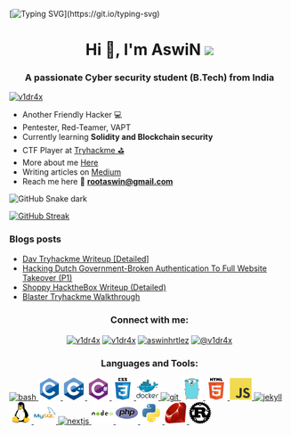 [![Typing SVG](https://readme-typing-svg.herokuapp.com?color=%2336BCF7&lines=Hey+v1dr4x+here...)](https://git.io/typing-svg)

<h1 align="center">Hi 👋, I'm AswiN  <img src="https://media.giphy.com/media/mGcNjsfWAjY5AEZNw6/giphy.gif" width="50"> </h1> 
<h3 align="center">A passionate Cyber security student (B.Tech) from India</h3>


<p align="left"> <a href="https://twitter.com/v1dr4x" target="blank"><img src="https://img.shields.io/twitter/follow/v1dr4x?logo=twitter&style=for-the-badge" alt="v1dr4x" /></a> </p>

-  Another Friendly Hacker 💻
-  Pentester, Red-Teamer, VAPT
-  Currently learning **Solidity and Blockchain security**
-  CTF Player at [Tryhackme ⛳](https://tryhackme.com/p/Aswindev)
-  More about me [Here](https://v1dr4x.github.io/)
-  Writing articles on [Medium](https://v1dr4x.medium.com/)
-  Reach me here 💬 **rootaswin@gmail.com**

  ![GitHub Snake dark](https://github.com/v1dr4x/v1dr4x/blob/output/github-snake-dark.svg#gh-dark-mode-only)
  
  [![GitHub Streak](http://github-readme-streak-stats.herokuapp.com?user=v1dr4x&theme=gruvbox&hide_border=true)](https://git.io/streak-stats)



### Blogs posts
<!-- BLOG-POST-LIST:START -->
- [Dav Tryhackme Writeup [Detailed]](https://systemweakness.com/dav-tryhackme-writeup-v1dr4x-1901cf075d8?source=rss-6f129f7feb10------2)
- [Hacking Dutch Government-Broken Authentication To Full Website Takeover &lpar;P1&rpar;](https://systemweakness.com/hacking-dutch-government-broken-authentication-to-full-website-takeover-p1-9af477604d54?source=rss-6f129f7feb10------2)
- [Shoppy HacktheBox Writeup &lpar;Detailed&rpar;](https://v1dr4x.medium.com/shoppy-hackthebox-writeup-detailed-2e654e384b3e?source=rss-6f129f7feb10------2)
- [Blaster Tryhackme Walkthrough](https://systemweakness.com/blaster-tryhackme-walkthrough-81da95bb7f30?source=rss-6f129f7feb10------2)
<!-- BLOG-POST-LIST:END -->

<h3 align="center">Connect with me:</h3>
<p align="center">
<a href="https://twitter.com/v1dr4x" target="blank"><img align="center" src="https://raw.githubusercontent.com/rahuldkjain/github-profile-readme-generator/master/src/images/icons/Social/twitter.svg" alt="v1dr4x" height="30" width="40" /></a>
<a href="https://linkedin.com/in/v1dr4x" target="blank"><img align="center" src="https://raw.githubusercontent.com/rahuldkjain/github-profile-readme-generator/master/src/images/icons/Social/linked-in-alt.svg" alt="v1dr4x" height="30" width="40" /></a>
<a href="https://instagram.com/aswinhrtlez" target="blank"><img align="center" src="https://raw.githubusercontent.com/rahuldkjain/github-profile-readme-generator/master/src/images/icons/Social/instagram.svg" alt="aswinhrtlez" height="30" width="40" /></a>
<a href="https://medium.com/@v1dr4x" target="blank"><img align="center" src="https://raw.githubusercontent.com/rahuldkjain/github-profile-readme-generator/master/src/images/icons/Social/medium.svg" alt="@v1dr4x" height="30" width="40" /></a>
</p>

<h3 align="center">Languages and Tools:</h3>
<p align="left"> <a href="https://www.gnu.org/software/bash/" target="_blank" rel="noreferrer"> <img src="https://www.vectorlogo.zone/logos/gnu_bash/gnu_bash-icon.svg" alt="bash" width="40" height="40"/> </a> <a href="https://www.cprogramming.com/" target="_blank" rel="noreferrer"> <img src="https://raw.githubusercontent.com/devicons/devicon/master/icons/c/c-original.svg" alt="c" width="40" height="40"/> </a> <a href="https://www.w3schools.com/cpp/" target="_blank" rel="noreferrer"> <img src="https://raw.githubusercontent.com/devicons/devicon/master/icons/cplusplus/cplusplus-original.svg" alt="cplusplus" width="40" height="40"/> </a> <a href="https://www.w3schools.com/cs/" target="_blank" rel="noreferrer"> <img src="https://raw.githubusercontent.com/devicons/devicon/master/icons/csharp/csharp-original.svg" alt="csharp" width="40" height="40"/> </a> <a href="https://www.w3schools.com/css/" target="_blank" rel="noreferrer"> <img src="https://raw.githubusercontent.com/devicons/devicon/master/icons/css3/css3-original-wordmark.svg" alt="css3" width="40" height="40"/> </a> <a href="https://www.docker.com/" target="_blank" rel="noreferrer"> <img src="https://raw.githubusercontent.com/devicons/devicon/master/icons/docker/docker-original-wordmark.svg" alt="docker" width="40" height="40"/> </a> <a href="https://git-scm.com/" target="_blank" rel="noreferrer"> <img src="https://www.vectorlogo.zone/logos/git-scm/git-scm-icon.svg" alt="git" width="40" height="40"/> </a> <a href="https://golang.org" target="_blank" rel="noreferrer"> <img src="https://raw.githubusercontent.com/devicons/devicon/master/icons/go/go-original.svg" alt="go" width="40" height="40"/> </a> <a href="https://www.w3.org/html/" target="_blank" rel="noreferrer"> <img src="https://raw.githubusercontent.com/devicons/devicon/master/icons/html5/html5-original-wordmark.svg" alt="html5" width="40" height="40"/> </a> <a href="https://developer.mozilla.org/en-US/docs/Web/JavaScript" target="_blank" rel="noreferrer"> <img src="https://raw.githubusercontent.com/devicons/devicon/master/icons/javascript/javascript-original.svg" alt="javascript" width="40" height="40"/> </a> <a href="https://jekyllrb.com/" target="_blank" rel="noreferrer"> <img src="https://www.vectorlogo.zone/logos/jekyllrb/jekyllrb-icon.svg" alt="jekyll" width="40" height="40"/> </a> <a href="https://www.linux.org/" target="_blank" rel="noreferrer"> <img src="https://raw.githubusercontent.com/devicons/devicon/master/icons/linux/linux-original.svg" alt="linux" width="40" height="40"/> </a> <a href="https://www.mysql.com/" target="_blank" rel="noreferrer"> <img src="https://raw.githubusercontent.com/devicons/devicon/master/icons/mysql/mysql-original-wordmark.svg" alt="mysql" width="40" height="40"/> </a> <a href="https://nextjs.org/" target="_blank" rel="noreferrer"> <img src="https://cdn.worldvectorlogo.com/logos/nextjs-2.svg" alt="nextjs" width="40" height="40"/> </a> <a href="https://nodejs.org" target="_blank" rel="noreferrer"> <img src="https://raw.githubusercontent.com/devicons/devicon/master/icons/nodejs/nodejs-original-wordmark.svg" alt="nodejs" width="40" height="40"/> </a> <a href="https://www.php.net" target="_blank" rel="noreferrer"> <img src="https://raw.githubusercontent.com/devicons/devicon/master/icons/php/php-original.svg" alt="php" width="40" height="40"/> </a> <a href="https://www.python.org" target="_blank" rel="noreferrer"> <img src="https://raw.githubusercontent.com/devicons/devicon/master/icons/python/python-original.svg" alt="python" width="40" height="40"/> </a> <a href="https://www.ruby-lang.org/en/" target="_blank" rel="noreferrer"> <img src="https://raw.githubusercontent.com/devicons/devicon/master/icons/ruby/ruby-original.svg" alt="ruby" width="40" height="40"/> </a> <a href="https://www.rust-lang.org" target="_blank" rel="noreferrer"> <img src="https://raw.githubusercontent.com/devicons/devicon/master/icons/rust/rust-plain.svg" alt="rust" width="40" height="40"/> </a> </p>

